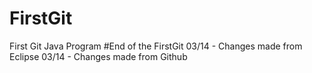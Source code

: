 # FirstGit
First Git Java Program
#End of the FirstGit
03/14 - Changes made from Eclipse
03/14 - Changes made from Github
